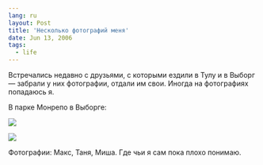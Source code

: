 ```yaml
---
lang: ru
layout: Post
title: 'Несколько фотографий меня'
date: Jun 13, 2006
tags:
  - life
---
```


Встречались недавно с друзьями, с которыми ездили в Тулу и в Выборг — забрали у них фотографии, отдали им свои. Иногда на фотографиях попадаюсь я.

В парке Монрепо в Выборге:

![](http://wow.sapegin.me/3a2i1644470f/IMG-1079.jpg)

![](http://wow.sapegin.me/0a071C320J3g/IMG-06421.jpg)

Фотографии: Макс, Таня, Миша. Где чьи я сам пока плохо понимаю.
